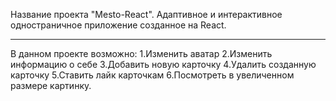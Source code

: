 Название проекта "Mesto-React".
Адаптивное и интерактивное одностраничное приложение созданное на React. 
____________________________________________________
В данном проекте возможно:
1.Изменить аватар
2.Изменить информацию о себе
3.Добавить новую карточку
4.Удалить созданную карточку
5.Ставить лайк карточкам
6.Посмотреть в увеличенном размере картинку.